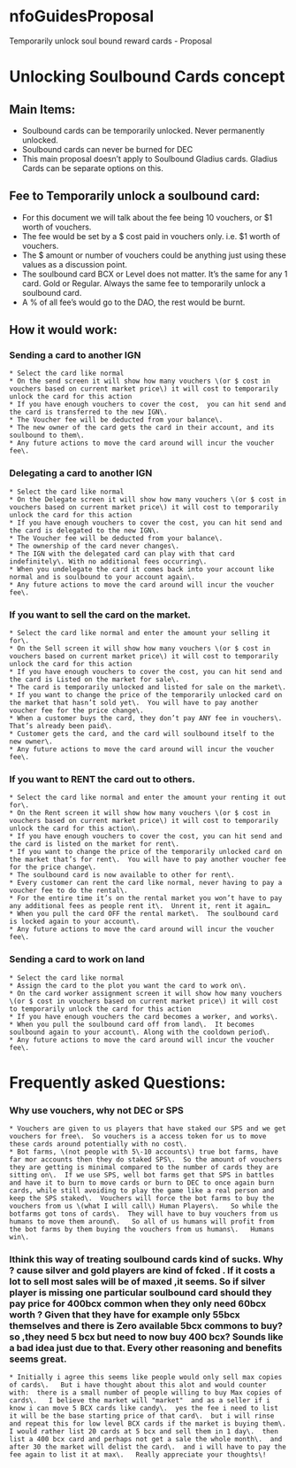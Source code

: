 # nfoGuidesProposal
Temporarily unlock soul bound reward cards - Proposal

# Unlocking Soulbound Cards concept

## Main Items:

* Soulbound cards can be temporarily unlocked\.  Never permanently unlocked\.
* Soulbound cards can never be burned for DEC
* This main proposal doesn’t apply to Soulbound Gladius cards\.  Gladius Cards can be separate options on this\.

## Fee to Temporarily unlock a soulbound card:

* For this document we will talk about the fee being 10 vouchers, or $1 worth of vouchers\.
* The fee would be set by a $ cost paid in vouchers only\.  i\.e\.  $1 worth of vouchers\.
* The $ amount or number of vouchers could be anything just using these values as a discussion point\.	
* The soulbound card BCX or Level does not matter\.  It’s the same for any 1 card\.  Gold or Regular\. Always the same fee to temporarily unlock a soulbound card\.
* A % of all fee’s would go to the DAO, the rest would be burnt\.

## How it would work:

### Sending a card to another IGN
	* Select the card like normal 
	* On the send screen it will show how many vouchers \(or $ cost in vouchers based on current market price\) it will cost to temporarily unlock the card for this action
	* If you have enough vouchers to cover the cost,  you can hit send and the card is transferred to the new IGN\.
	* The Voucher fee will be deducted from your balance\.
	* The new owner of the card gets the card in their account, and its soulbound to them\.
	* Any future actions to move the card around will incur the voucher fee\.
### Delegating a card to another IGN
	* Select the card like normal 
	* On the Delegate screen it will show how many vouchers \(or $ cost in vouchers based on current market price\) it will cost to temporarily unlock the card for this action
	* If you have enough vouchers to cover the cost, you can hit send and the card is delegated to the new IGN\.
	* The Voucher fee will be deducted from your balance\.
	* The ownership of the card never changes\.  
	* The IGN with the delegated card can play with that card indefinitely\. With no additional fees occurring\.
	* When you undelegate the card it comes back into your account like normal and is soulbound to your account again\.
	* Any future actions to move the card around will incur the voucher fee\.
### If you want to sell the card on the market\.  
	* Select the card like normal and enter the amount your selling it for\.
	* On the Sell screen it will show how many vouchers \(or $ cost in vouchers based on current market price\) it will cost to temporarily unlock the card for this action
	* If you have enough vouchers to cover the cost, you can hit send and the card is Listed on the market for sale\.
	* The card is temporarily unlocked and listed for sale on the market\.
	* If you want to change the price of the temporarily unlocked card on the market that hasn’t sold yet\.  You will have to pay another voucher fee for the price change\.
	* When a customer buys the card, they don’t pay ANY fee in vouchers\.  That’s already been paid\.
	* Customer gets the card, and the card will soulbound itself to the new owner\.
	* Any future actions to move the card around will incur the voucher fee\.
### If you want to RENT the card out to others\.
	* Select the card like normal and enter the amount your renting it out for\.
	* On the Rent screen it will show how many vouchers \(or $ cost in vouchers based on current market price\) it will cost to temporarily unlock the card for this action\.
	* If you have enough vouchers to cover the cost, you can hit send and the card is listed on the market for rent\.
	* If you want to change the price of the temporarily unlocked card on the market that’s for rent\.  You will have to pay another voucher fee for the price change\.
	* The soulbound card is now available to other for rent\.
	* Every customer can rent the card like normal, never having to pay a voucher fee to do the rental\. 
	* For the entire time it’s on the rental market you won’t have to pay any additional fees as people rent it\.  Unrent it, rent it again…
	* When you pull the card OFF the rental market\.  The soulbound card is locked again to your account\.  
	* Any future actions to move the card around will incur the voucher fee\.
### Sending a card to work on land
	* Select the card like normal 
	* Assign the card to the plot you want the card to work on\.
	* On the card worker assignment screen it will show how many vouchers \(or $ cost in vouchers based on current market price\) it will cost to temporarily unlock the card for this action
	* If you have enough vouchers the card becomes a worker, and works\.
	* When you pull the soulbound card off from land\.  It becomes soulbound again to your account\. Along with the cooldown period\.
	* Any future actions to move the card around will incur the voucher fee\.

# Frequently asked Questions:

### Why use vouchers,  why not DEC or SPS
	* Vouchers are given to us players that have staked our SPS and we get vouchers for free\.  So vouchers is a access token for us to move these cards around potentially with no cost\.    
	* Bot farms, \(not people with 5\-10 accounts\) true bot farms, have far mor accounts then they do staked SPS\.  So the amount of vouchers they are getting is minimal compared to the number of cards they are sitting on\.  If we use SPS, well bot farms get that SPS in battles and have it to burn to move cards or burn to DEC to once again burn cards, while still avoiding to play the game like a real person and keep the SPS staked\.  Vouchers will force the bot farms to buy the vouchers from us \(what I will call\) Human Players\.   So while the botfarms got tons of cards\.  They will have to buy vouchers from us humans to move them around\.   So all of us humans will profit from the bot farms by them buying the vouchers from us humans\.   Humans win\.

### Ithink this way of treating soulbound cards kind of sucks\. Why ? cause silver and gold players are kind of fcked \. If it costs a lot to sell most sales will be of maxed ,it seems\. So if silver player is missing one particular soulbound card should they pay price for 400bcx common when they only need 60bcx worth ? Given that they have for example only 55bcx themselves and there is Zero available 5bcx commons to buy? so ,they need 5 bcx but need to now buy 400 bcx? Sounds like a bad idea just due to that\. Every other reasoning and benefits seems great\.
	* Initially i agree this seems like people would only sell max copies of cards\.   But i have thought about this alot and would counter with:  there is a small number of people willing to buy Max copies of cards\.   I believe the market will "market"  and as a seller if i know i can move 5 BCX cards like candy\.  yes the fee i need to list it will be the base starting price of that card\.  but i will rinse and repeat this for low level BCX cards if the market is buying them\.  I would rather list 20 cards at 5 bcx and sell them in 1 day\.  then list a 400 bcx card and perhaps not get a sale the whole month\.  and after 30 the market will delist the card\.  and i will have to pay the fee again to list it at max\.   Really appreciate your thoughts\!



